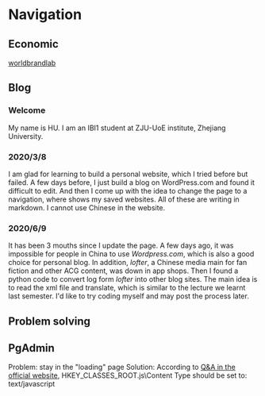 # Navigation
## Economic
[worldbrandlab](http://worldbrandlab.com/)


## Blog
### Welcome 

My name is HU. 
I am an IBI1 student at ZJU-UoE institute, Zhejiang University.

### 2020/3/8

I am glad for learning to build a personal website, which I tried before but failed. A few days before, I just build a blog on WordPress.com and found it difficult to edit.
And then I come up with the idea to change the page to a navigation, where shows my saved websites. All of these are writing in markdown.
I cannot use Chinese in the website.

### 2020/6/9 

It has been 3 mouths since I update the page. A few days ago, it was impossible for people in China to use *Wordpress.com*, which is also a good choice for personal blog. In addition, *lofter*, a Chinese media main for fan fiction and other ACG content, was down in app shops. Then I found a python code to convert log form *lofter* into other blog sites. The main idea is to read the xml file and translate, which is similar to the lecture we learnt last semester. I'd like to try coding myself and may post the process later.



## Problem solving
## PgAdmin
Problem: stay in the "loading" page
Solution: According to [Q&A in the official website](https://www.pgadmin.org/faq/#12), HKEY_CLASSES_ROOT\.js\Content Type should be set to:
  text/javascript